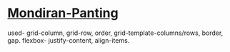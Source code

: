 # [Mondiran-Panting](https://shubhamkotak2005.github.io/Mondiran-Panting/)
used- grid-column, grid-row, order, grid-template-columns/rows, border, gap. flexbox- justify-content, align-items.
